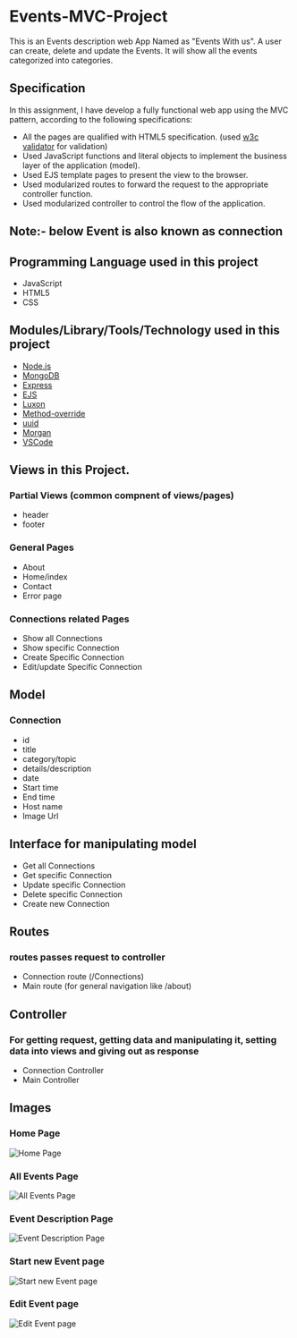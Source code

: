 # Events-MVC-Project

This is an Events description web App Named as "Events With us". A user can create, delete and update the Events. It will show all the events categorized into categories.

## Specification
In this assignment, I have develop a fully functional web app using the MVC pattern, according to the following specifications:
- All the pages are qualified with HTML5 specification. (used [w3c validator](https://validator.w3.org/) for validation)  
- Used JavaScript functions and literal objects to implement the business layer of the application (model).
- Used EJS template pages to present the view to the browser.
- Used modularized routes to forward the request to the appropriate controller function.
- Used modularized controller to control the flow of the application.

## Note:- below Event is also known as connection

## Programming Language used in this project
- JavaScript
- HTML5
- CSS

## Modules/Library/Tools/Technology used in this project
- [Node.js](https://nodejs.org/en/)
- [MongoDB](https://www.mongodb.com/)
- [Express](https://www.npmjs.com/package/express)
- [EJS](https://www.npmjs.com/package/ejs)
- [Luxon](https://www.npmjs.com/package/luxon)
- [Method-override](https://www.npmjs.com/package/method-override)
- [uuid](https://www.npmjs.com/package/uuid)
- [Morgan](https://www.npmjs.com/package/morgan)
- [VSCode](https://code.visualstudio.com/)

## Views in this Project.
### Partial Views (common compnent of views/pages)
- header 
- footer
### General Pages
- About 
- Home/index
- Contact
- Error page
### Connections related Pages
- Show all Connections
- Show specific Connection
- Create Specific Connection
- Edit/update Specific Connection

## Model
### Connection
- id
- title
- category/topic
- details/description
- date
- Start time
- End time
- Host name
- Image Url

## Interface for manipulating model
- Get all Connections
- Get specific Connection
- Update specific Connection
- Delete specific Connection
- Create new Connection

## Routes 
### routes passes request to controller
- Connection route (/Connections)
- Main route (for general navigation like /about)

## Controller
### For getting request, getting data and manipulating it, setting data into views and giving out as response
- Connection Controller
- Main Controller

## Images

### Home Page
![Home Page](https://github.com/progressivePRV/Events-MVC-Project/blob/main/images/home_page.png)
### All Events Page
![All Events Page](https://github.com/progressivePRV/Events-MVC-Project/blob/main/images/All_Events.png)
### Event Description Page
![Event Description Page](https://github.com/progressivePRV/Events-MVC-Project/blob/main/images/Events_desc.png)
### Start new Event page
![Start new Event page](https://github.com/progressivePRV/Events-MVC-Project/blob/main/images/create_new_event.png)
### Edit Event page
![Edit Event page](https://github.com/progressivePRV/Events-MVC-Project/blob/main/images/Edit_evet.png)
